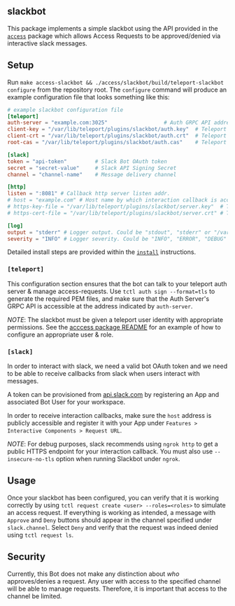 ## slackbot

This package implements a simple slackbot using the API provided in the
[`access`](../) package which allows Access Requests to be approved/denied
via interactive slack messages.

## Setup

Run `make access-slackbot && ./access/slackbot/build/teleport-slackbot configure` from the
repository root.  The `configure` command will produce an example
configuration file that looks something like this:

```toml
# example slackbot configuration file
[teleport]
auth-server = "example.com:3025"                  # Auth GRPC API address.  
client-key = "/var/lib/teleport/plugins/slackbot/auth.key"  # Teleport GRPC client secret key
client-crt = "/var/lib/teleport/plugins/slackbot/auth.crt"  # Teleport GRPC client certificate 
root-cas = "/var/lib/teleport/plugins/slackbot/auth.cas"    # Teleport cluster CA certs

[slack]
token = "api-token"         # Slack Bot OAuth token
secret = "secret-value"     # Slack API Signing Secret
channel = "channel-name"    # Message delivery channel

[http]
listen = ":8081" # Callback http server listen addr.
# host = "example.com" # Host name by which interaction callback is accessible publicly.
# https-key-file = "/var/lib/teleport/plugins/slackbot/server.key"  # TLS private key
# https-cert-file = "/var/lib/teleport/plugins/slackbot/server.crt" # TLS certificate

[log]
output = "stderr" # Logger output. Could be "stdout", "stderr" or "/var/lib/teleport/slackbot.log"
severity = "INFO" # Logger severity. Could be "INFO", "ERROR", "DEBUG" or "WARN".
```

Detailed install steps are provided within the [`install`](INSTALL.md) instructions.

### `[teleport]`

This configuration section ensures that the bot can talk to your teleport
auth server & manage access-requests.  Use `tctl auth sign --format=tls`
to generate the required PEM files, and make sure that the Auth Server's
GRPC API is accessible at the address indicated by `auth-server`.

*NOTE*: The slackbot must be given a teleport user identity with
appropriate permissions.  See the [acccess package README](../README.md#authentication)
for an example of how to configure an appropriate user & role.

### `[slack]`

In order to interact with slack, we need a valid bot OAuth token and we need
to be able to receive callbacks from slack when users interact with messages.

A token can be provisioned from [api.slack.com](https://api.slack.com) by
registering an App and associated Bot User for your workspace.

In order to receive interaction callbacks, make sure the `host` address is
publicly accessible and register it with your App under 
`Features > Interactive Components > Request URL`.

*NOTE*: For debug purposes, slack recommends using `ngrok http` to get a
public HTTPS endpoint for your interaction callback. You must also use
`--insecure-no-tls` option when running Slackbot under `ngrok`.

## Usage

Once your slackbot has been configured, you can verify that it is working
correctly by using `tctl request create <user> --roles=<roles>` to simulate
an access request.  If everything is working as intended, a message with
`Approve` and `Deny` buttons should appear in the channel specified under
`slack.channel`.  Select `Deny` and verify that the request was indeed
denied using `tctl request ls`.


## Security

Currently, this Bot does not make any distinction about *who* approves/denies
a request.  Any user with access to the specified channel will be able to
manage requests.  Therefore, it is important that access to the channel
be limited.
